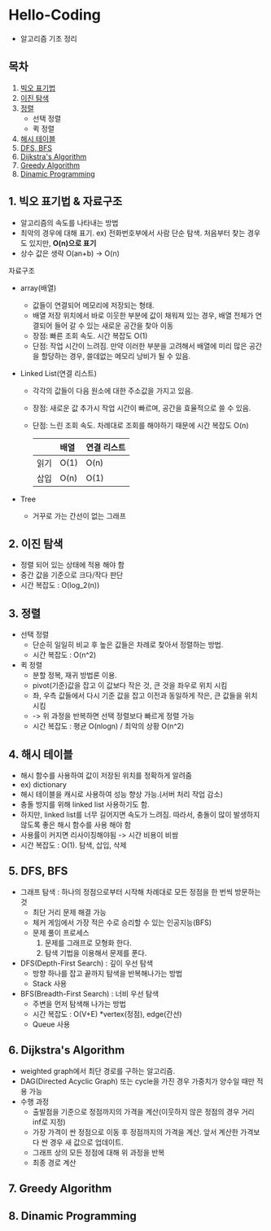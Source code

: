 # Hello-Coding
- 알고리즘 기초 정리


## 목차
1. [빅오 표기법](#1-빅오-표기법--자료구조)
2. [이진 탐색](#2-이진-탐색)
3. [정렬](#3-정렬)
    - 선택 정렬
    - 퀵 정렬
4. [해시 테이블](#4-해시-테이블)
5. [DFS, BFS](#5-DFS-BFS)
6. [Dijkstra's Algorithm](#6-Dijkstra's-Algorithm)
7. [Greedy Algorithm](#7-Greedy-Algorithm)
8. [Dinamic Programming](#8-Dinamic-Programming)

## 1. 빅오 표기법 & 자료구조
- 알고리즘의 속도를 나타내는 방법
- 최악의 경우에 대해 표기. ex) 전화번호부에서 사람 단순 탐색. 처음부터 찾는 경우도 있지만, **O(n)으로 표기**
- 상수 값은 생략   O(an+b) -> O(n)

자료구조
- array(배열)
    - 값들이 연결되어 메모리에 저장되는 형태.
    - 배열 저장 위치에서 바로 이웃한 부분에 값이 채워져 있는 경우, 배열 전체가 연결되어 들어 갈 수 있는 새로운 공간을 찾아 이동
    - 장점: 빠른 조회 속도. 시간 복잡도 O(1)
    - 단점: 작업 시간이 느려짐. 만약 이러한 부분을 고려해서 배열에 미리 많은 공간을 할당하는 경우, 쓸데없는 메모리 낭비가 될 수 있음.

- Linked List(연결 리스트)
    - 각각의 값들이 다음 원소에 대한 주소값을 가지고 있음.
    - 장점: 새로운 값 추가시 작업 시간이 빠르며, 공간을 효율적으로 쓸 수 있음.
    - 단점: 느린 조회 속도. 차례대로 조회를 해야하기 때문에 시간 복잡도 O(n)

        ||배열|연결 리스트|
        |:---|:---|:---|
       |읽기|O(1)|O(n)|
       |삽입|O(n)|O(1)|

- Tree
    + 거꾸로 가는 간선이 없는 그래프
## 2. 이진 탐색
- 정렬 되어 있는 상태에 적용 해야 함
- 중간 값을 기준으로 크다/작다 판단
- 시간 복잡도 : O(log_2(n))

## 3. 정렬
- 선택 정렬
    - 단순히 일일히 비교 후 높은 값들은 차례로 찾아서 정렬하는 방법. 
    - 시간 복잡도 : O(n^2)
- 퀵 정렬
    - 분할 정복, 재귀 방법론 이용.
    - pivot(기준)값을 잡고 이 값보다 작은 것, 큰 것을 좌우로 위치 시킴
    - 좌, 우측 값들에서 다시 기준 값을 잡고 이전과 동일하게 작은, 큰 값들을 위치 시킴
    - -> 위 과정을 반복하면 선택 정렬보다 빠르게 정렬 가능
    - 시간 복잡도 : 평균 O(nlogn) / 최악의 상황 O(n^2)

## 4. 해시 테이블
- 해시 함수를 사용하여 값이 저장된 위치를 정확하게 알려줌
- ex) dictionary
- 해시 테이블을 캐시로 사용하여 성능 향상 가능.(서버 처리 작업 감소)
- 충돌 방지를 위해 linked list 사용하기도 함.
- 하지만, linked list를 너무 길어지면 속도가 느려짐. 따라서, 충돌이 많이 발생하지 않도록 좋은 해시 함수를 사용 해야 함
- 사용률이 커지면 리사이징해야됨 -> 시간 비용이 비쌈
- 시간 복잡도 : O(1). 탐색, 삽입, 삭제

## 5. DFS, BFS
- 그래프 탐색 : 하나의 정점으로부터 시작해 차례대로 모든 정점을 한 번씩 방문하는 것
    + 최단 거리 문제 해결 가능
    + 체커 게임에서 가장 적은 수로 승리할 수 있는 인공지능(BFS)
    + 문제 풀이 프로세스
        1. 문제를 그래프로 모형화 한다.
        2. 탐색 기법을 이용해서 문제를 푼다.
- DFS(Depth-First Search) : 깊이 우선 탐색
    + 방향 하나를 잡고 끝까지 탐색을 반복해나가는 방법
    + Stack 사용
- BFS(Breadth-First Search) : 너비 우선 탐색
    + 주변을 먼저 탐색해 나가는 방법
    + 시간 복잡도 : O(V+E) *vertex(정점), edge(간선)
    + Queue 사용

## 6. Dijkstra's Algorithm
- weighted graph에서 최단 경로를 구하는 알고리즘.
- DAG(Directed Acyclic Graph) 또는 cycle을 가진 경우 가중치가 양수일 때만 적용 가능
- 수행 과정
    + 출발점을 기준으로 정점까지의 가격을 계산(이웃하지 않은 정점의 경우 거리 inf로 지정)
    + 가장 가격이 싼 정점으로 이동 후 정점까지의 가격을 계산. 앞서 계산한 가격보다 싼 경우 새 값으로 업데이트.
    + 그래프 상의 모든 정점에 대해 위 과정을 반복
    + 최종 경로 계산


## 7. Greedy Algorithm

## 8. Dinamic Programming
